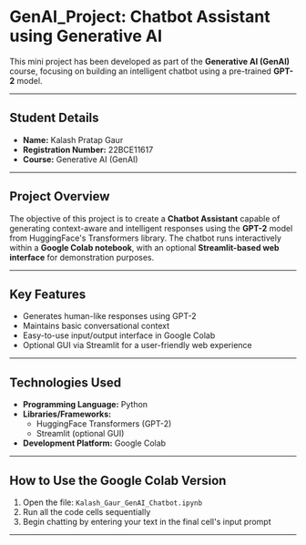 
#  GenAI_Project: Chatbot Assistant using Generative AI

This mini project has been developed as part of the **Generative AI (GenAI)** course, focusing on building an intelligent chatbot using a pre-trained **GPT-2** model.

---

## Student Details

- **Name:** Kalash Pratap Gaur  
- **Registration Number:** 22BCE11617  
- **Course:** Generative AI (GenAI)

---

## Project Overview

The objective of this project is to create a **Chatbot Assistant** capable of generating context-aware and intelligent responses using the **GPT-2** model from HuggingFace's Transformers library. The chatbot runs interactively within a **Google Colab notebook**, with an optional **Streamlit-based web interface** for demonstration purposes.

---

## Key Features

-  Generates human-like responses using GPT-2  
-  Maintains basic conversational context  
-  Easy-to-use input/output interface in Google Colab  
-  Optional GUI via Streamlit for a user-friendly web experience

---

## Technologies Used

- **Programming Language:** Python  
- **Libraries/Frameworks:**  
  - HuggingFace Transformers (GPT-2)  
  - Streamlit (optional GUI)  
- **Development Platform:** Google Colab

---

## How to Use the Google Colab Version

1. Open the file: `Kalash_Gaur_GenAI_Chatbot.ipynb`  
2. Run all the code cells sequentially  
3. Begin chatting by entering your text in the final cell's input prompt

---
